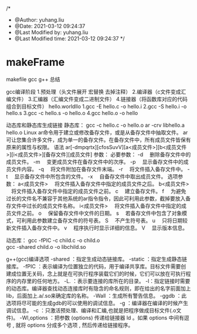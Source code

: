 /*
 * @Author: yuhang.liu 
 * @Date: 2021-03-12 09:24:37 
 * @Last Modified by:   yuhang.liu 
 * @Last Modified time: 2021-03-12 09:24:37 
 */
# makeFrame
makefile gcc g++ 总结

gcc编译阶段
1.预处理（头文件展开 宏替换 去掉注释）
2.编译器（c文件变成汇编文件）
3.汇编器（汇编文件变成二进制文件）
4.链接器（将函数库对应的代码组合到目标文件）
hello.worldllo
1.gcc -E hello.c -o hello.i
2.gcc -S hello.i -o hello.s
3.gcc -c hello.s -o hello.o
4.gcc hello.o -o hello

动态库和静态库生成链接
静态库：
gcc -c hello.c -o hello.o
ar -crv libhello.a hello.o
Linux ar命令用于建立或修改备存文件，或是从备存文件中抽取文件。
ar可让您集合许多文件，成为单一的备存文件。在备存文件中，所有成员文件皆保有原来的属性与权限。
语法
ar[-dmpqrtx][cfosSuvV][a<成员文件>][b<成员文件>][i<成员文件>][备存文件][成员文件]
参数：
必要参数：
-d 　删除备存文件中的成员文件。
-m 　变更成员文件在备存文件中的次序。
-p 　显示备存文件中的成员文件内容。
-q 　将文件附加在备存文件末端。
-r 　将文件插入备存文件中。
-t 　显示备存文件中所包含的文件。
-x 　自备存文件中取出成员文件。
选项参数：
a<成员文件> 　将文件插入备存文件中指定的成员文件之后。
b<成员文件> 　将文件插入备存文件中指定的成员文件之前。
c 　建立备存文件。
f 　为避免过长的文件名不兼容于其他系统的ar指令指令，因此可利用此参数，截掉要放入备存文件中过长的成员文件名称。
i<成员文件> 　将文件插入备存文件中指定的成员文件之前。
o 　保留备存文件中文件的日期。
s 　若备存文件中包含了对象模式，可利用此参数建立备存文件的符号表。
S 　不产生符号表。
u 　只将日期较新文件插入备存文件中。
v 　程序执行时显示详细的信息。
V 　显示版本信息。

动态库：
gcc -fPIC -c child.c -o child.o     
gcc -shared child.o -o libchild.so  

g++(gcc)编译选项
-shared ：指定生成动态链接库。
-static ：指定生成静态链接库。
-fPIC ：表示编译为位置独立的代码，用于编译共享库。目标文件需要创建成位置无关码，念上就是在可执行程序装载它们的时候，它们可以放在可执行程序的内存里的任何地方。
-L. ：表示要连接的库所在的目录。
-l：指定链接时需要的动态库。编译器查找动态连接库时有隐含的命名规则，即在给出的名字前面加上lib，后面加上.a/.so来确定库的名称。
-Wall ：生成所有警告信息。
-ggdb ：此选项将尽可能的生成gdb的可以使用的调试信息。
-g ：编译器在编译的时候产生调试信息。
-c ：只激活预处理、编译和汇编,也就是把程序做成目标文件(.o文件)。
-Wl,options ：把参数 (options) 传递给链接器 ld 。如果 options 中间有逗号 , 就将 options 分成多个选项 , 然后传递给链接程序。

